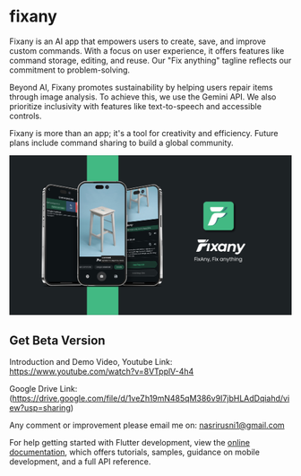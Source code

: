 # fixany

Fixany is an AI app that empowers users to create, save, and improve custom commands. With a focus on user experience, it offers features like command storage, editing, and reuse. Our "Fix anything" tagline reflects our commitment to problem-solving.

Beyond AI, Fixany promotes sustainability by helping users repair items through image analysis. To achieve this, we use the Gemini API. We also prioritize inclusivity with features like text-to-speech and accessible controls.

Fixany is more than an app; it's a tool for creativity and efficiency. Future plans include command sharing to build a global community.

![alt text](https://github.com/nasrixz/fixany/blob/main/thumbnail.jpg?raw=true)

## Get Beta Version
Introduction and Demo Video, Youtube Link:
https://www.youtube.com/watch?v=8VTpplV-4h4

Google Drive Link:
(https://drive.google.com/file/d/1veZh19mN485qM386v9I7jbHLAdDqiahd/view?usp=sharing)

Any comment or improvement please email me on:
nasrirusni1@gmail.com

For help getting started with Flutter development, view the
[online documentation](https://docs.flutter.dev/), which offers tutorials,
samples, guidance on mobile development, and a full API reference.
